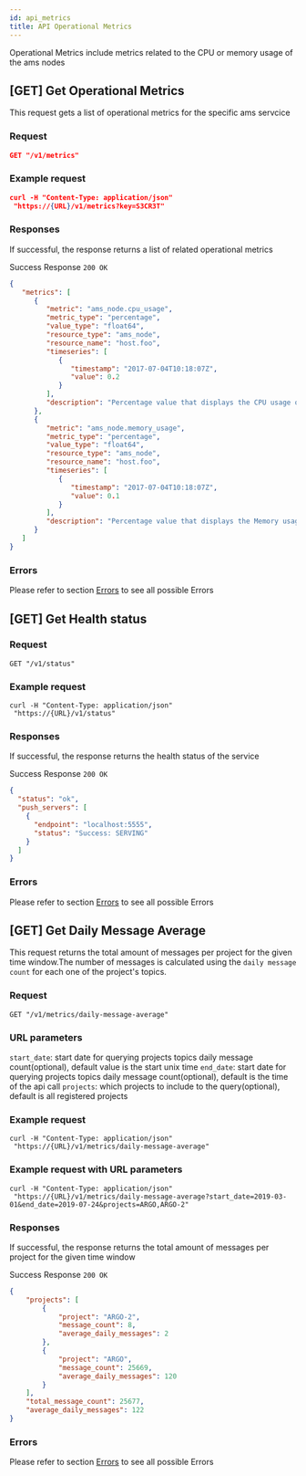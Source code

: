 ```yaml
---
id: api_metrics
title: API Operational Metrics
---
```



Operational Metrics include metrics related to the CPU or memory usage of the ams nodes

## [GET] Get Operational Metrics
This request gets a list of operational metrics for the specific ams servcice

### Request
```json
GET "/v1/metrics"
```


### Example request

```json
curl -H "Content-Type: application/json"
 "https://{URL}/v1/metrics?key=S3CR3T"
```

### Responses
If successful, the response returns a list of related operational metrics

Success Response
`200 OK`
```json
{
   "metrics": [
      {
         "metric": "ams_node.cpu_usage",
         "metric_type": "percentage",
         "value_type": "float64",
         "resource_type": "ams_node",
         "resource_name": "host.foo",
         "timeseries": [
            {
               "timestamp": "2017-07-04T10:18:07Z",
               "value": 0.2
            }
         ],
         "description": "Percentage value that displays the CPU usage of ams service in the specific node"
      },
      {
         "metric": "ams_node.memory_usage",
         "metric_type": "percentage",
         "value_type": "float64",
         "resource_type": "ams_node",
         "resource_name": "host.foo",
         "timeseries": [
            {
               "timestamp": "2017-07-04T10:18:07Z",
               "value": 0.1
            }
         ],
         "description": "Percentage value that displays the Memory usage of ams service in the specific node"
      }
   ]
}

```

### Errors
Please refer to section [Errors](api_errors.md) to see all possible Errors

## [GET] Get Health status

### Request
```
GET "/v1/status"
```

### Example request

```
curl -H "Content-Type: application/json"
 "https://{URL}/v1/status"
```

### Responses
If successful, the response returns the health status of the service

Success Response
`200 OK`

```json
{
  "status": "ok",
  "push_servers": [
    {
      "endpoint": "localhost:5555",
      "status": "Success: SERVING"
    }
  ]
}
```

### Errors
Please refer to section [Errors](api_errors.md) to see all possible Errors

## [GET] Get Daily Message Average

This request returns the total amount of messages per project for the given time window.The number of messages
is calculated using the `daily message count` for each one of the project's topics.

### Request
```
GET "/v1/metrics/daily-message-average"

```
### URL parameters
`start_date`: start date for querying projects topics daily message count(optional), default value is the start unix time
`end_date`: start date for querying projects topics daily message count(optional), default is the time of the api call
`projects`: which projects to include to the query(optional), default is all registered projects

### Example request

```
curl -H "Content-Type: application/json"
 "https://{URL}/v1/metrics/daily-message-average"
```

### Example request with URL parameters

```
curl -H "Content-Type: application/json"
 "https://{URL}/v1/metrics/daily-message-average?start_date=2019-03-01&end_date=2019-07-24&projects=ARGO,ARGO-2"
```

### Responses
If successful, the response returns the total amount of messages per project for the given time window

Success Response
`200 OK`

```json
{
    "projects": [
        {
            "project": "ARGO-2",
            "message_count": 8,
            "average_daily_messages": 2
        },
        {
            "project": "ARGO",
            "message_count": 25669,
            "average_daily_messages": 120
        }
    ],
    "total_message_count": 25677,
    "average_daily_messages": 122
}
```
### Errors
Please refer to section [Errors](api_errors.md) to see all possible Errors